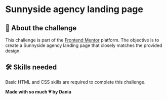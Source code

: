 # Sunnyside agency landing page

## 📝 About the challenge

This challenge is part of the [Frontend Mentor](https://www.frontendmentor.io/) platform. The objective is to create a Sunnyside agency landing page that closely matches the provided design.

## 🛠️ Skills needed

Basic HTML and CSS skills are required to complete this challenge.

**Made with so much 💗 by Dania** 
